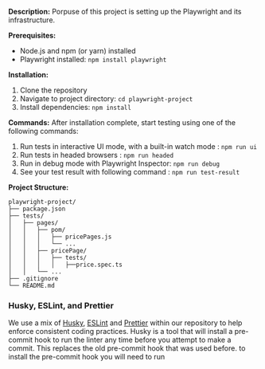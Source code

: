 **Description:**
Porpuse of this project is setting up the Playwright and its infrastructure.



**Prerequisites:**

- Node.js and npm (or yarn) installed
- Playwright installed: `npm install playwright`


**Installation:**

1. Clone the repository
2. Navigate to project directory: `cd playwright-project`
3. Install dependencies: `npm install`

**Commands:**
After installation complete, start testing using one of the following commands:

1. Run tests in interactive UI mode, with a built-in watch mode : `npm run ui`
2. Run tests in headed browsers : `npm run headed`
3. Run in debug mode with Playwright Inspector: `npm run debug`
4. See your test result with following command : `npm run test-result`


**Project Structure:**

```
playwright-project/
├── package.json
├── tests/
│   ├── pages/
│   │   ├── pom/
│   │   │   ├── pricePages.js
│   │   │   └── ...
│   │   ├── pricePage/
│   │   │   ├── tests/
│   │   │   │   ├──price.spec.ts
│   │   └── ...
├── .gitignore
└── README.md
```

### Husky, ESLint, and Prettier

We use a mix of [Husky](https://github.com/typicode/husky), [ESLint](https://eslint.org/) and [Prettier](https://prettier.io/) within our repository to help enforce consistent coding practices. Husky is a tool that will install a pre-commit hook to run the linter any time before you attempt to make a commit. This replaces the old pre-commit hook that was used before. to install the pre-commit hook you will need to run
